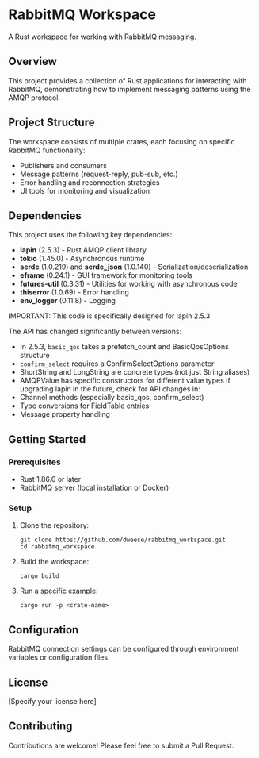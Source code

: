 # RabbitMQ Workspace

A Rust workspace for working with RabbitMQ messaging.

## Overview

This project provides a collection of Rust applications for interacting with RabbitMQ, demonstrating how to implement messaging patterns using the AMQP protocol.

## Project Structure

The workspace consists of multiple crates, each focusing on specific RabbitMQ functionality:

- Publishers and consumers
- Message patterns (request-reply, pub-sub, etc.)
- Error handling and reconnection strategies
- UI tools for monitoring and visualization

## Dependencies

This project uses the following key dependencies:

- **lapin** (2.5.3) - Rust AMQP client library
- **tokio** (1.45.0) - Asynchronous runtime
- **serde** (1.0.219) and **serde_json** (1.0.140) - Serialization/deserialization
- **eframe** (0.24.1) - GUI framework for monitoring tools
- **futures-util** (0.3.31) - Utilities for working with asynchronous code
- **thiserror** (1.0.69) - Error handling
- **env_logger** (0.11.8) - Logging


IMPORTANT: This code is specifically designed for lapin 2.5.3

The API has changed significantly between versions:
- In 2.5.3, `basic_qos` takes a prefetch_count and BasicQosOptions structure
- `confirm_select` requires a ConfirmSelectOptions parameter
- ShortString and LongString are concrete types (not just String aliases)
- AMQPValue has specific constructors for different value types
If upgrading lapin in the future, check for API changes in:
 - Channel methods (especially basic_qos, confirm_select)
 - Type conversions for FieldTable entries
 - Message property handling


## Getting Started

### Prerequisites

- Rust 1.86.0 or later
- RabbitMQ server (local installation or Docker)

### Setup

1. Clone the repository:
   ```
   git clone https://github.com/dweese/rabbitmq_workspace.git
   cd rabbitmq_workspace
   ```

2. Build the workspace:
   ```
   cargo build
   ```

3. Run a specific example:
   ```
   cargo run -p <crate-name>
   ```

## Configuration

RabbitMQ connection settings can be configured through environment variables or configuration files.

## License

[Specify your license here]

## Contributing

Contributions are welcome! Please feel free to submit a Pull Request.